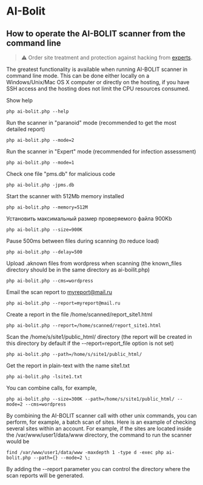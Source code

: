 # AI-Bolit

## How to operate the AI-BOLIT scanner from the command line

> ⚠ Order site treatment and protection against hacking from [experts](https://palpalych.ru/).

The greatest functionality is available when running AI-BOLIT scanner in command line mode. This can be done either locally on a Windows/Unix/Mac OS X computer or directly on the hosting, if you have SSH access and the hosting does not limit the CPU resources consumed.

Show help

`php ai-bolit.php --help`

Run the scanner in "paranoid" mode (recommended to get the most detailed report)

`php ai-bolit.php --mode=2`

Run the scanner in "Expert" mode (recommended for infection assessment)

`php ai-bolit.php --mode=1`

Check one file "pms.db" for malicious code

`php ai-bolit.php -jpms.db`

Start the scanner with 512Mb memory installed

`php ai-bolit.php --memory=512M`

Установить максимальный размер проверяемого файла 900Kb

`php ai-bolit.php --size=900K`

Pause 500ms between files during scanning (to reduce load)

`php ai-bolit.php --delay=500`

Upload .aknown files from wordpress when scanning (the known_files directory should be in the same directory as ai-boilit.php)

`php ai-bolit.php --cms=wordpress`

Email the scan report to myreport@mail.ru

`php ai-bolit.php --report=myreport@mail.ru`

Create a report in the file /home/scanned/report_site1.html

`php ai-bolit.php --report=/home/scanned/report_site1.html`

Scan the /home/s/site1/public_html/ directory (the report will be created in this directory by default if the --report=report_file option is not set)

`php ai-bolit.php --path=/home/s/site1/public_html/`

Get the report in plain-text with the name site1.txt

`php ai-bolit.php -lsite1.txt`

You can combine calls, for example,

`php ai-bolit.php --size=300K --path=/home/s/site1/public_html/ --mode=2 --cms=wordpress`

By combining the AI-BOLIT scanner call with other unix commands, you can perform, for example, a batch scan of sites. Here is an example of checking several sites within an account. For example, if the sites are located inside the /var/www/user1/data/www directory, the command to run the scanner would be

`find /var/www/user1/data/www -maxdepth 1 -type d -exec php ai-bolit.php --path={} --mode=2 \;`

By adding the --report parameter you can control the directory where the scan reports will be generated.
 